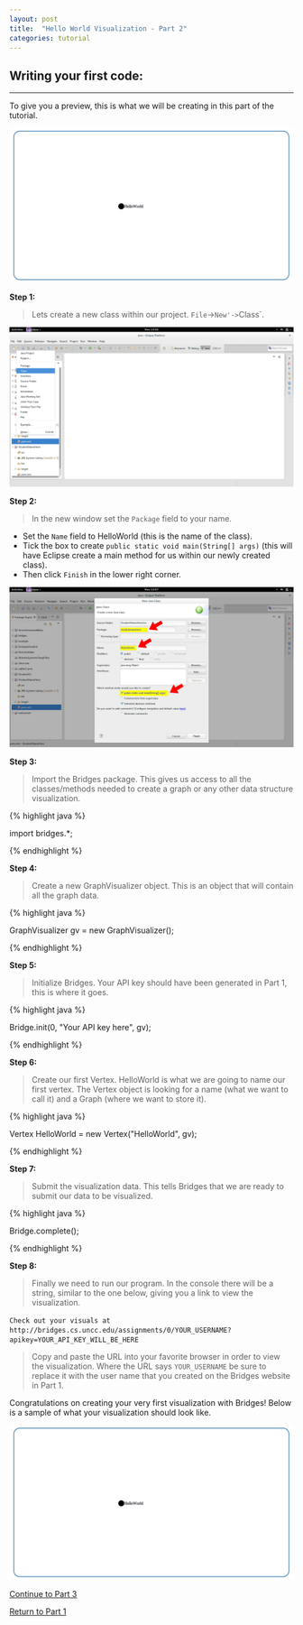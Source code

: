 ```yaml
---
layout: post
title:  "Hello World Visualization - Part 2"
categories: tutorial
---
```


## Writing your first code:
-----
To give you a preview, this is what we will be creating in this part of the tutorial.

![drawing](/img/Tutorial/screenshot_9.png)


**Step 1:**

> Lets create a new class within our project. `File`->`New'->`Class`.

![drawing](/img/Tutorial/screenshot_6.png)

**Step 2:**

> In the new window set the `Package` field to your name.

- Set the `Name` field to HelloWorld (this is the name of the class).
- Tick the box to create `public static void main(String[] args)` (this will have Eclipse create a main method for us within our newly created class).
- Then click `Finish` in the lower right corner.

![drawing](/img/Tutorial/screenshot_7.png)

**Step 3:**

> Import the Bridges package. This gives us access to all the classes/methods needed to create a graph or any other data structure visualization.

{% highlight java  %}

import bridges.*;

{% endhighlight %}

**Step 4:**

> Create a new GraphVisualizer object. This is an object that will contain all the graph data.

{% highlight java  %}

GraphVisualizer gv = new GraphVisualizer();

{% endhighlight %}

**Step 5:**

> Initialize Bridges. Your API key should have been generated in Part 1, this is where it goes.

{% highlight java  %}

Bridge.init(0, "Your API key here", gv);

{% endhighlight %}

**Step 6:**

> Create our first Vertex. HelloWorld is what we are going to name our first vertex. The Vertex object is looking for a name (what we want to call it) and a Graph (where we want to store it).

{% highlight java  %}

Vertex HelloWorld = new Vertex("HelloWorld", gv);

{% endhighlight %}

**Step 7:**

> Submit the visualization data. This tells Bridges that we are ready to submit our data to be visualized.

{% highlight java  %}

Bridge.complete();

{% endhighlight %}

**Step 8:**

> Finally we need to run our program.
In the console there will be a string, similar to the one below, giving you a link to view the visualization.

`Check out your visuals at http://bridges.cs.uncc.edu/assignments/0/YOUR_USERNAME?apikey=YOUR_API_KEY_WILL_BE_HERE`

> Copy and paste the URL into your favorite browser in order to view the visualization. Where the URL says `YOUR_USERNAME` be sure to replace it with the user name that you created on the Bridges website in Part 1.

Congratulations on creating your very first visualization with Bridges! Below is a sample of what your visualization should look like.

![drawing](/img/Tutorial/screenshot_9.png)

[Continue to Part 3](http://BridgesUNCC.github.io/tutorial/HelloWorld-Tutorial_part3/)

[Return to Part 1](http://BridgesUNCC.github.io/main/HelloWorld-Tutorial_part1/)
